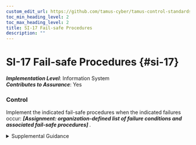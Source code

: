 ```yaml
---
custom_edit_url: https://github.com/tamus-cyber/tamus-control-standards/tree/main/content/tamus.edu/TAMUS_profile.xml
toc_min_heading_level: 2
toc_max_heading_level: 2
title: SI-17 Fail-safe Procedures
description: ""
---
```


# SI-17 Fail-safe Procedures {#si-17}

_**Implementation Level**_: Information System\
_**Contributes to Assurance**_: Yes

### Control

Implement the indicated fail-safe procedures when the indicated failures occur: <strong> <em>[Assignment: organization-defined list of failure conditions and associated fail-safe procedures]</em> </strong>.

<details>
  <summary>Supplemental Guidance</summary>

Failure conditions include the loss of communications among critical system components or between system components and operational facilities. Fail-safe procedures include alerting operator personnel and providing specific instructions on subsequent steps to take. Subsequent steps may include doing nothing, reestablishing system settings, shutting down processes, restarting the system, or contacting designated organizational personnel.

</details>

